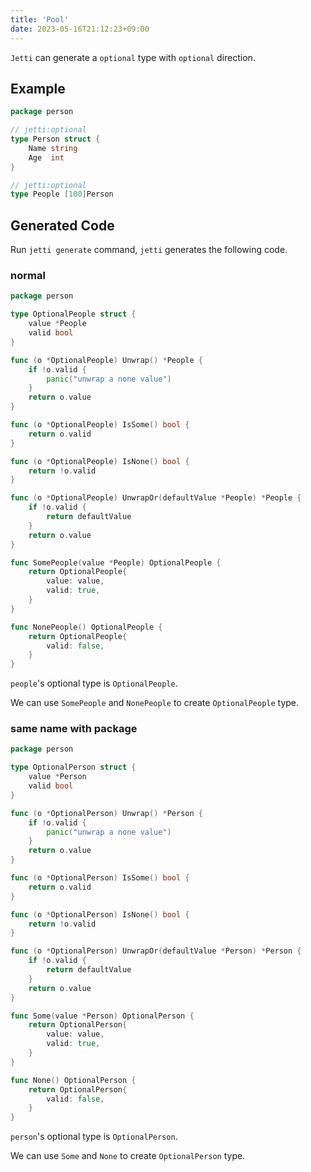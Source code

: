 ```yaml
---
title: 'Pool'
date: 2023-05-16T21:12:23+09:00
---
```


`Jetti` can generate a `optional` type with `optional` direction.

## Example

```go
package person

// jetti:optional
type Person struct {
	Name string
	Age  int
}

// jetti:optional
type People [100]Person
```

## Generated Code

Run `jetti generate` command, `jetti` generates the following code.

### normal

```go
package person

type OptionalPeople struct {
	value *People
	valid bool
}

func (o *OptionalPeople) Unwrap() *People {
	if !o.valid {
		panic("unwrap a none value")
	}
	return o.value
}

func (o *OptionalPeople) IsSome() bool {
	return o.valid
}

func (o *OptionalPeople) IsNone() bool {
	return !o.valid
}

func (o *OptionalPeople) UnwrapOr(defaultValue *People) *People {
	if !o.valid {
		return defaultValue
	}
	return o.value
}

func SomePeople(value *People) OptionalPeople {
	return OptionalPeople{
		value: value,
		valid: true,
	}
}

func NonePeople() OptionalPeople {
	return OptionalPeople{
		valid: false,
	}
}
```

`people`'s optional type is `OptionalPeople`.

We can use `SomePeople` and `NonePeople` to create `OptionalPeople` type.

### same name with package

```go
package person

type OptionalPerson struct {
	value *Person
	valid bool
}

func (o *OptionalPerson) Unwrap() *Person {
	if !o.valid {
		panic("unwrap a none value")
	}
	return o.value
}

func (o *OptionalPerson) IsSome() bool {
	return o.valid
}

func (o *OptionalPerson) IsNone() bool {
	return !o.valid
}

func (o *OptionalPerson) UnwrapOr(defaultValue *Person) *Person {
	if !o.valid {
		return defaultValue
	}
	return o.value
}

func Some(value *Person) OptionalPerson {
	return OptionalPerson{
		value: value,
		valid: true,
	}
}

func None() OptionalPerson {
	return OptionalPerson{
		valid: false,
	}
}
```

`person`'s optional type is `OptionalPerson`.

We can use `Some` and `None` to create `OptionalPerson` type.
